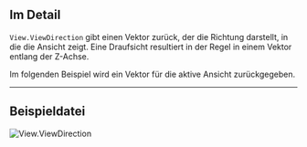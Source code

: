 ## Im Detail
`View.ViewDirection` gibt einen Vektor zurück, der die Richtung darstellt, in die die Ansicht zeigt. Eine Draufsicht resultiert in der Regel in einem Vektor entlang der Z-Achse.

Im folgenden Beispiel wird ein Vektor für die aktive Ansicht zurückgegeben.
___
## Beispieldatei

![View.ViewDirection](./Revit.Elements.Views.View.ViewDirection_img.jpg)
